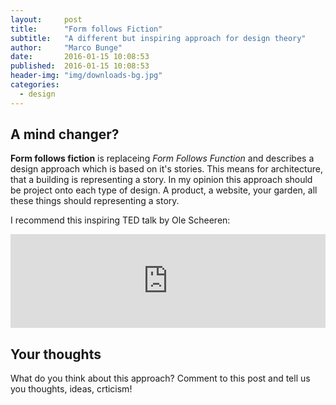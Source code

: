 ```yaml
---
layout:     post
title:      "Form follows Fiction"
subtitle:   "A different but inspiring approach for design theory"
author:     "Marco Bunge"
date:       2016-01-15 10:08:53
published:  2016-01-15 10:08:53
header-img: "img/downloads-bg.jpg"
categories:
  - design
---
```


## A mind changer?

__Form follows fiction__ is replaceing _Form Follows Function_ and describes a design approach which is based on it's stories. This means for architecture, that a building is representing a story. In my opinion this approach should be project onto each type of design. A product, a website, your garden, all these things should representing a story.

I recommend this inspiring TED talk by Ole Scheeren:

<iframe src="https://embed-ssl.ted.com/talks/ole_scheeren_why_great_architecture_should_tell_a_story.html" width="100%" frameborder="0" scrolling="no" webkitAllowFullScreen mozallowfullscreen allowFullScreen></iframe>

## Your thoughts

What do you think about this approach? Comment to this post and tell us you thoughts, ideas, crticism!
